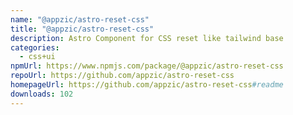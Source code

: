 ```yaml
---
name: "@appzic/astro-reset-css"
title: "@appzic/astro-reset-css"
description: Astro Component for CSS reset like tailwind base
categories:
  - css+ui
npmUrl: https://www.npmjs.com/package/@appzic/astro-reset-css
repoUrl: https://github.com/appzic/astro-reset-css
homepageUrl: https://github.com/appzic/astro-reset-css#readme
downloads: 102
---
```

